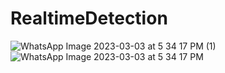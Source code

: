 # RealtimeDetection
![WhatsApp Image 2023-03-03 at 5 34 17 PM (1)](https://user-images.githubusercontent.com/118844341/222845424-5a173b44-dccc-418f-a3c8-cd714d6c8b02.jpeg)
![WhatsApp Image 2023-03-03 at 5 34 17 PM](https://user-images.githubusercontent.com/118844341/222845426-603abd98-232a-43b5-b3ec-545e8edb97bc.jpeg)
